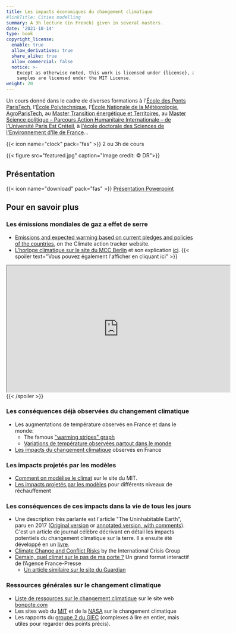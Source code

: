 ```yaml
---
title: Les impacts économiques du changement climatique
#linkTitle: Cities modelling
summary: A 3h lecture (in French) given in several masters.
date: '2021-10-14'
type: book
copyright_license:
  enable: true
  allow_derivatives: true
  share_alike: true
  allow_commercial: false
  notice: >-
    Except as otherwise noted, this work is licensed under {license}, and code
    samples are licensed under the MIT License.
weight: 20
---
```


Un cours donné dans le cadre de diverses formations à l'[École des Ponts ParisTech](https://www.ecoledesponts.fr), l'[École Polytechnique](https://www.polytechnique.edu/), l'[École Nationale de la Météorologie](http://www.enm-toulouse.fr), [AgroParisTech](http://www2.agroparistech.fr/), au [Master Transition énergétique et Territoires](https://www.ecoledesponts.fr/master-tet-transition-energetique-territoires), au [Master Science politique – Parcours Action Humanitaire Internationale – de l'Université Paris Est Créteil](https://masterhumanitaire.wordpress.com/), à [l'école doctorale des Sciences de l'Environnement d'Ile de France](http://ed129.sorbonne-universite.fr/fr/index.html)...

{{< icon name="clock" pack="fas" >}} 2 ou 3h de cours

{{< figure src="featured.jpg" caption="Image credit: © DR">}}

## Présentation
{{< icon name="download" pack="fas" >}} [Présentation Powerpoint](https://www.dropbox.com/s/xmveztfma7xd36u/viguie%20cours%20impacts.pdf?dl=0)

## Pour en savoir plus

### Les émissions mondiales de gaz a effet de serre
- [Emissions and expected warming based on current pledges and policies of the countries](https://climateactiontracker.org/global/temperatures/), on the Climate action tracker website.
- [L'horloge climatique sur le site du MCC Berlin](https://www.mcc-berlin.net/fileadmin/data/clock/carbon_clock.htm) et son explication [ici](https://www.mcc-berlin.net/en/research/co2-budget.html).
{{< spoiler text="Vous pouvez également l'afficher en cliquant ici" >}}
<iframe src="https://www.mcc-berlin.net/fileadmin/data/clock/carbon_clock.htm?i=3267263" style="width:600px; height:340px;"></iframe>
{{< /spoiler >}}

### Les conséquences déjà observées du changement climatique
- Les augmentations de température observés en France et dans le monde:
  - The famous ["warming stripes" graph](https://showyourstripes.info/)
  - [Variations de température observées partout dans le monde](https://www.carbonbrief.org/)
- [Les impacts du changement climatique](https://www.ecologie.gouv.fr/sites/default/files/ONERC_Brochure_impacts_en_France_PDF_WEB.pdf) observés en France


### Les impacts projetés par les modèles
- [Comment on modélise le climat](https://climate.mit.edu/explainers/climate-models) sur le site du MIT.
- [Les impacts projetés par les modèles](https://interactive.carbonbrief.org/impacts-climate-change-one-point-five-degrees-two-degrees/?utm_source=web&utm_campaign=Redirect#) pour différents niveaux de réchauffement

### Les conséquences de ces impacts dans la vie de tous les jours
- Une description très parlante est l'article "The Uninhabitable Earth", paru en 2017 ([Original version](https://nymag.com/intelligencer/2017/07/climate-change-earth-too-hot-for-humans.html) or [annotated version, with comments](https://nymag.com/intelligencer/2017/07/climate-change-earth-too-hot-for-humans-annotated.html)). C'est un article de journal célèbre décrivant en détail les impacts potentiels du changement climatique sur la terre. Il a ensuite été développé en un [livre](https://www.theguardian.com/books/2019/feb/17/david-wallace-wells-uninhabitable-earth-review).
- [Climate Change and Conflict Risks](https://crisisgroup.github.io/about-foc/) by the International Crisis Group
- [Demain, quel climat sur le pas de ma porte ?](https://interactive.afp.com/features/Demain-quel-climat-sur-le-pas-de-ma-porte_621/) Un grand format interactif de l’Agence France-Presse
  - [Un article similaire sur le site du Guardian](https://www.theguardian.com/environment/ng-interactive/2021/oct/14/climate-change-happening-now-stats-graphs-maps-cop26)

### Ressources générales sur le changement climatique
- [Liste de ressources sur le changement climatique](https://bonpote.com/les-meilleures-sources-sur-lenvironnement-et-le-climat-tous-niveaux-confondus/) sur le site web [bonpote.com](https://bonpote.com/)
- Les sites web du [MIT](https://climate.mit.edu/) et de la [NASA](https://climate.nasa.gov/) sur le changement climatique
- Les rapports du [groupe 2 du GIEC](https://www.ipcc.ch/working-group/wg2/) (complexes à lire en entier, mais utiles pour regarder des points précis).
